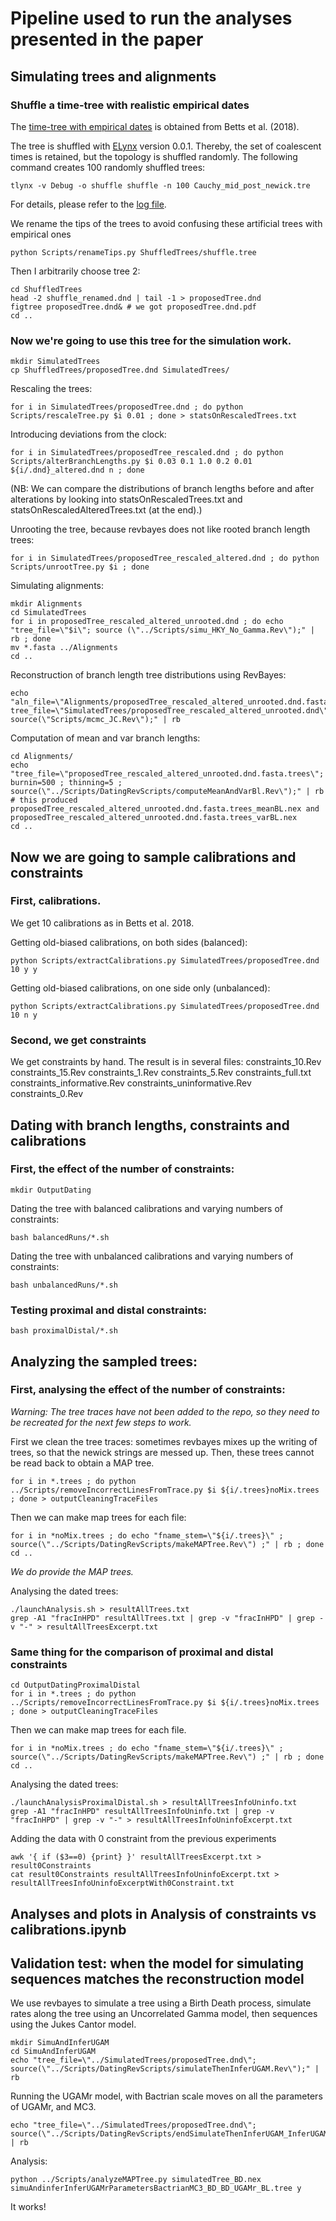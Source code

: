 # Pipeline used to run the analyses presented in the paper

## Simulating trees and alignments

### Shuffle a time-tree with realistic empirical dates
The [time-tree with empirical dates](./ShuffledTrees/Cauchy_mid_post_newick.tre)
is obtained from Betts et al. (2018).

The tree is shuffled with [ELynx](https://github.com/dschrempf/elynx) version
0.0.1. Thereby, the set of coalescent times is retained, but the topology is
shuffled randomly. The following command creates 100 randomly shuffled trees:
```
tlynx -v Debug -o shuffle shuffle -n 100 Cauchy_mid_post_newick.tre
```
For details, please refer to the [log file](./ShuffledTrees/shuffle.log).

We rename the tips of the trees to avoid confusing these artificial trees with empirical ones
```{bash}
python Scripts/renameTips.py ShuffledTrees/shuffle.tree
```

Then I arbitrarily choose tree 2:
```{bash}
cd ShuffledTrees
head -2 shuffle_renamed.dnd | tail -1 > proposedTree.dnd
figtree proposedTree.dnd& # we got proposedTree.dnd.pdf
cd ..
```

### Now we're going to use this tree for the simulation work.
```{bash}
mkdir SimulatedTrees
cp ShuffledTrees/proposedTree.dnd SimulatedTrees/
```

Rescaling the trees:
```{bash}
for i in SimulatedTrees/proposedTree.dnd ; do python Scripts/rescaleTree.py $i 0.01 ; done > statsOnRescaledTrees.txt
```

Introducing deviations from the clock:
```{bash}
for i in SimulatedTrees/proposedTree_rescaled.dnd ; do python Scripts/alterBranchLengths.py $i 0.03 0.1 1.0 0.2 0.01 ${i/.dnd}_altered.dnd n ; done
```
(NB: We can compare the distributions of branch lengths before and after alterations by looking into statsOnRescaledTrees.txt and statsOnRescaledAlteredTrees.txt (at the end).)

Unrooting the tree, because revbayes does not like rooted branch length trees:
```{bash}
for i in SimulatedTrees/proposedTree_rescaled_altered.dnd ; do python Scripts/unrootTree.py $i ; done
```

Simulating alignments:
```{bash}
mkdir Alignments
cd SimulatedTrees
for i in proposedTree_rescaled_altered_unrooted.dnd ; do echo "tree_file=\"$i\"; source (\"../Scripts/simu_HKY_No_Gamma.Rev\");" | rb ; done
mv *.fasta ../Alignments
cd ..
```

Reconstruction of branch length tree distributions using RevBayes:
```{bash}
echo "aln_file=\"Alignments/proposedTree_rescaled_altered_unrooted.dnd.fasta\"; tree_file=\"SimulatedTrees/proposedTree_rescaled_altered_unrooted.dnd\"; source(\"Scripts/mcmc_JC.Rev\");" | rb
```

Computation of mean and var branch lengths:
```{bash}
cd Alignments/
echo "tree_file=\"proposedTree_rescaled_altered_unrooted.dnd.fasta.trees\"; burnin=500 ; thinning=5 ; source(\"../Scripts/DatingRevScripts/computeMeanAndVarBl.Rev\");" | rb
# this produced proposedTree_rescaled_altered_unrooted.dnd.fasta.trees_meanBL.nex and proposedTree_rescaled_altered_unrooted.dnd.fasta.trees_varBL.nex
cd ..
```


## Now we are going to sample calibrations and constraints

### First, calibrations.
We get 10 calibrations as in Betts et al. 2018.

Getting old-biased calibrations, on both sides (balanced):
```{bash}
python Scripts/extractCalibrations.py SimulatedTrees/proposedTree.dnd 10 y y
```

Getting old-biased calibrations, on one side only (unbalanced):
```{bash}
python Scripts/extractCalibrations.py SimulatedTrees/proposedTree.dnd 10 n y
```

### Second, we get constraints
We get constraints by hand.
The result is in several files: constraints_10.Rev  constraints_15.Rev  constraints_1.Rev  constraints_5.Rev  constraints_full.txt  constraints_informative.Rev  constraints_uninformative.Rev constraints_0.Rev


## Dating with branch lengths, constraints and calibrations

### First, the effect of the number of constraints:
```{bash}
mkdir OutputDating
```

Dating the tree with balanced calibrations and varying numbers of constraints:
```{bash}
bash balancedRuns/*.sh
```

Dating the tree with unbalanced calibrations and varying numbers of constraints:
```{bash}
bash unbalancedRuns/*.sh
```

### Testing proximal and distal constraints:
```{bash}
bash proximalDistal/*.sh
```

## Analyzing the sampled trees:

### First, analysing the effect of the number of constraints:

*Warning: The tree traces have not been added to the repo, so they need to be recreated for the next few steps to work.*

First we clean the tree traces: sometimes revbayes mixes up the writing of trees, so that the newick strings are messed up. Then, these trees cannot be read back to obtain a MAP tree.
```{bash}
for i in *.trees ; do python ../Scripts/removeIncorrectLinesFromTrace.py $i ${i/.trees}noMix.trees ; done > outputCleaningTraceFiles
```

Then we can make map trees for each file:
```{bash}
for i in *noMix.trees ; do echo "fname_stem=\"${i/.trees}\" ; source(\"../Scripts/DatingRevScripts/makeMAPTree.Rev\") ;" | rb ; done
cd ..
```
*We do provide the MAP trees.*

Analysing the dated trees:
```{bash}
./launchAnalysis.sh > resultAllTrees.txt
grep -A1 "fracInHPD" resultAllTrees.txt | grep -v "fracInHPD" | grep -v "-" > resultAllTreesExcerpt.txt
```


### Same thing for the comparison of proximal and distal constraints


```{bash}
cd OutputDatingProximalDistal
for i in *.trees ; do python ../Scripts/removeIncorrectLinesFromTrace.py $i ${i/.trees}noMix.trees ; done > outputCleaningTraceFiles
```
Then we can make map trees for each file.
```{bash}
for i in *noMix.trees ; do echo "fname_stem=\"${i/.trees}\" ; source(\"../Scripts/DatingRevScripts/makeMAPTree.Rev\") ;" | rb ; done
cd ..
```

Analysing the dated trees:
```{bash}
./launchAnalysisProximalDistal.sh > resultAllTreesInfoUninfo.txt
grep -A1 "fracInHPD" resultAllTreesInfoUninfo.txt | grep -v "fracInHPD" | grep -v "-" > resultAllTreesInfoUninfoExcerpt.txt
```

Adding the data with 0 constraint from the previous experiments
```{bash}
awk '{ if ($3==0) {print} }' resultAllTreesExcerpt.txt > result0Constraints
cat result0Constraints resultAllTreesInfoUninfoExcerpt.txt > resultAllTreesInfoUninfoExcerptWith0Constraint.txt
```

## Analyses and plots in Analysis of constraints vs calibrations.ipynb




## Validation test: when the model for simulating sequences matches the reconstruction model

We use revbayes to simulate a tree using a Birth Death process, simulate rates along the tree using an Uncorrelated Gamma model, then sequences using the Jukes Cantor model.

```{bash}
mkdir SimuAndInferUGAM
cd SimuAndInferUGAM
echo "tree_file=\"../SimulatedTrees/proposedTree.dnd\"; source(\"../Scripts/DatingRevScripts/simulateThenInferUGAM.Rev\");" | rb
```

Running the UGAMr model, with Bactrian scale moves on all the parameters of UGAMr, and MC3.

```{bash}
echo "tree_file=\"../SimulatedTrees/proposedTree.dnd\"; source(\"../Scripts/DatingRevScripts/endSimulateThenInferUGAM_InferUGAMParametersBactrianMC3.Rev\");" | rb
```

Analysis:

```{bash}
python ../Scripts/analyzeMAPTree.py simulatedTree_BD.nex simuAndinferInferUGAMrParametersBactrianMC3_BD_BD_UGAMr_BL.tree y
```

It works!

